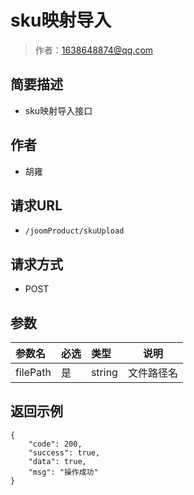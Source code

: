 # sku映射导入

> 作者：1638648874@qq.com

## 简要描述

- sku映射导入接口

## 作者
- 胡雍

## 请求URL
- ` /joomProduct/skuUpload `
  
## 请求方式
- POST 

## 参数

|参数名|必选|类型|说明|
|:----    |:---|:----- |-----   |
|filePath |是  |string |文件路径名   |

## 返回示例 

``` 
{
    "code": 200,
    "success": true,
    "data": true,
    "msg": "操作成功"
}
```